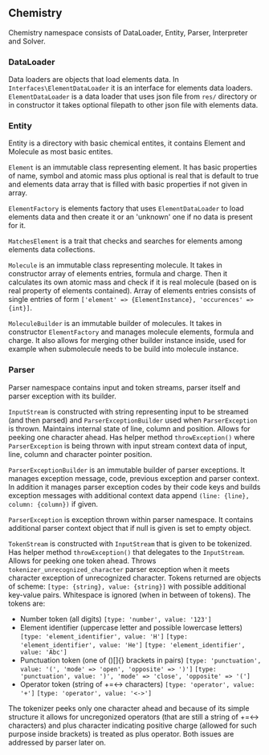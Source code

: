 ## Chemistry

Chemistry namespace consists of DataLoader, Entity, Parser, Interpreter and Solver.

### DataLoader
Data loaders are objects that load elements data. In `Interfaces\ElementDataLoader` it is an interface for elements data loaders.
`ElementDataLoader` is a data loader that uses json file from `res/` directory or in constructor it takes optional filepath to other json file with elements data.

### Entity
Entity is a directory with basic chemical entites, it contains Element and Molecule as most basic entites.

`Element` is an immutable class representing element. It has basic properties of name, symbol and atomic mass plus optional is real that is default to true and elements data array that is filled with basic properties if not given in array.

`ElementFactory` is elements factory that uses `ElementDataLoader` to load elements data and then create it or an 'unknown' one if no data is present for it.

`MatchesElement` is a trait that checks and searches for elements among elements data collections.

`Molecule` is an immutable class representing molecule. It takes in constructor array of elements entries, formula and charge. Then it calculates its own atomic mass and check if it is real molecule (based on is real property of elements contained).
Array of elements entries consists of single entries of form `['element' => {ElementInstance}, 'occurences' => {int}]`.

`MoleculeBuilder` is an immutable builder of molecules. It takes in constructor `ElementFactory` and manages molecule elements, formula and charge. It also allows for merging other builder instance inside, used for example when submolecule needs to be build into molecule instance.

### Parser
Parser namespace contains input and token streams, parser itself and parser exception with its builder.

`InputStream` is constructed with string representing input to be streamed (and then parsed) and `ParserExceptionBuilder` used when `ParserException` is thrown. Maintains internal state of line, column and position. Allows for peeking one character ahead. Has helper method `throwException()` where `ParserException` is being thrown with input stream context data of input, line, column and character pointer position.

`ParserExceptionBuilder` is an immutable builder of parser exceptions. It manages exception message, code, previous exception and parser context. In addition it manages parser exception codes by their code keys and builds exception messages with additional context data append `(line: {line}, column: {column})` if given.

`ParserException` is exception thrown within parser namespace. It contains additional parser context object that if null is given is set to empty object.

`TokenStream` is constructed with `InputStream` that is given to be tokenized. Has helper method `throwException()` that delegates to the `InputStream`. Allows for peeking one token ahead. Throws `tokenizer_unrecognized_character` parser exception when it meets character exception of unrecognized character. Tokens returned are objects of scheme: `[type: {string}, value: {string}]` with possible additional key-value pairs. Whitespace is ignored (when in between of tokens).
The tokens are:

* Number token (all digits)
  `[type: 'number', value: '123']`
* Element identifier (uppercase letter and possible lowercase letters)
  `[type: 'element_identifier', value: 'H']`
  `[type: 'element_identifier', value: 'He']`
  `[type: 'element_identifier', value: 'Abc']`
* Punctuation token (one of ()[]{} brackets in pairs)
  `[type: 'punctuation', value: '(', 'mode' => 'open', 'opposite' => ')']`
  `[type: 'punctuation', value: ')', 'mode' => 'close', 'opposite' => '(']`
* Operator token (string of +=<-> characters)
  `[type: 'operator', value: '+']`
  `[type: 'operator', value: '<->']`

The tokenizer peeks only one character ahead and because of its simple structure it allows for uncregonized operators (that are still a string of +=<-> characters) and plus character indicating positive charge (allowed for such purpose inside brackets) is treated as plus operator. Both issues are addressed by parser later on.
